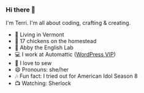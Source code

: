 ### Hi there 👋

I'm Terri. I'm all about coding, crafting & creating.

- 📍 Living in Vermont
- 🐔 17 chickens on the homestead
- 🐶 Abby the English Lab
- 💻 I work at Automattic ([WordPress VIP](https://www.linkedin.com/company/wordpressvip/))
- 🧵 I love to sew
- 😄 Pronouns: she/her
- 🎶 Fun fact: I tried out for American Idol Season 8
- 📺 Watching: Sherlock

<!-- Check the history; I may update with different fun facts in the future. -->
